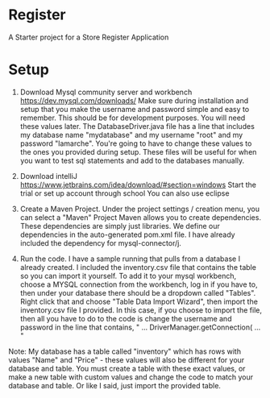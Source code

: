 # Register
A Starter project for a Store Register Application

# Setup
1. Download Mysql community server and workbench
https://dev.mysql.com/downloads/
Make sure during installation and setup that you make the username and password simple and easy to remember. This should be for development purposes. You will need these values later. The DatabaseDriver.java file has a line that includes my database name "mydatabase" and my username "root" and my password "lamarche". You're going to have to change these values to the ones you provided during setup.
These files will be useful for when you want to test sql statements and add to the databases manually.

2. Download intelliJ
https://www.jetbrains.com/idea/download/#section=windows
Start the trial or set up account through school
You can also use eclipse

3. Create a Maven Project. Under the project settings / creation menu, you can select a "Maven" Project
Maven allows you to create dependencies. These dependencies are simply just libraries. We define our
dependencies in the auto-generated pom.xml file. I have already included the dependency for mysql-connector/j.

4. Run the code. I have a sample running that pulls from a database I already created. I included the inventory.csv file that contains the table so you can import it yourself. To add it to your mysql workbench, choose a MYSQL connection from the workbench, log in if you have to, then under your database there should be a dropdown called "Tables". Right click that and choose "Table Data Import Wizard", then import the inventory.csv file I provided. In this case, if you choose to import the file, then all you have to do to the code is change the username and password in the line that contains, " ... DriverManager.getConnection( ... "


Note: My database has a table called "inventory" which has rows with values "Name" and "Price" - these values will also be different for your database and table. You must create a table with these exact values, or make a new table with custom values and change the code to match your database and table. Or like I said, just import the provided table.
